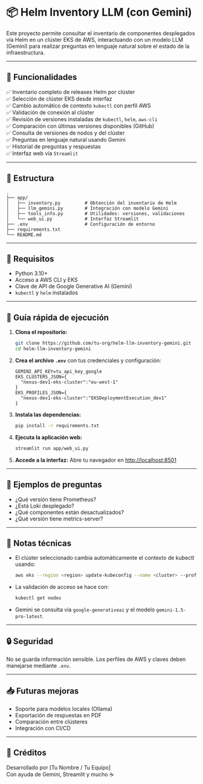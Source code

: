 # 📦 Helm Inventory LLM (con Gemini)

Este proyecto permite consultar el inventario de componentes desplegados vía Helm en un clúster EKS de AWS, interactuando con un modelo LLM (Gemini) para realizar preguntas en lenguaje natural sobre el estado de la infraestructura.

---

## 🚀 Funcionalidades

✅ Inventario completo de releases Helm por clúster  
✅ Selección de clúster EKS desde interfaz  
✅ Cambio automático de contexto `kubectl` con perfil AWS  
✅ Validación de conexión al clúster  
✅ Revisión de versiones instaladas de `kubectl`, `helm`, `aws-cli`  
✅ Comparación con últimas versiones disponibles (GitHub)  
✅ Consulta de versiones de nodos y del clúster  
✅ Preguntas en lenguaje natural usando Gemini  
✅ Historial de preguntas y respuestas  
✅ Interfaz web vía `Streamlit`

---

## 📂 Estructura

```
.
├── app/
│   ├── inventory.py         # Obtención del inventario de Helm
│   ├── llm_gemini.py        # Integración con modelo Gemini
│   ├── tools_info.py        # Utilidades: versiones, validaciones
│   └── web_ui.py            # Interfaz Streamlit
├── .env                     # Configuración de entorno
├── requirements.txt
└── README.md
```

---

## 🧪 Requisitos

- Python 3.10+
- Acceso a AWS CLI y EKS
- Clave de API de Google Generative AI (Gemini)
- `kubectl` y `helm` instalados

---

## 🚦 Guía rápida de ejecución

1. **Clona el repositorio:**
   ```bash
   git clone https://github.com/tu-org/helm-llm-inventory-gemini.git
   cd helm-llm-inventory-gemini
   ```

2. **Crea el archivo `.env`** con tus credenciales y configuración:
   ```env
   GEMINI_API_KEY=tu_api_key_google
   EKS_CLUSTERS_JSON={
     "nexus-dev1-eks-cluster":"eu-west-1"
   }
   EKS_PROFILES_JSON={
     "nexus-dev1-eks-cluster":"EKSDeploymentExecution_dev1"
   }
   ```

3. **Instala las dependencias:**
   ```bash
   pip install -r requirements.txt
   ```

4. **Ejecuta la aplicación web:**
   ```bash
   streamlit run app/web_ui.py
   ```

5. **Accede a la interfaz:**
   Abre tu navegador en [http://localhost:8501](http://localhost:8501)

---

## 💬 Ejemplos de preguntas

- ¿Qué versión tiene Prometheus?
- ¿Está Loki desplegado?
- ¿Qué componentes están desactualizados?
- ¿Qué versión tiene metrics-server?

---

## 📌 Notas técnicas

- El clúster seleccionado cambia automáticamente el contexto de kubectl usando:

  ```bash
  aws eks --region <region> update-kubeconfig --name <cluster> --profile <perfil>
  ```

- La validación de acceso se hace con:

  ```bash
  kubectl get nodes
  ```

- Gemini se consulta vía `google-generativeai` y el modelo `gemini-1.5-pro-latest`.

---

## 🔒 Seguridad

No se guarda información sensible. Los perfiles de AWS y claves deben manejarse mediante `.env`.

---

## 📥 Futuras mejoras

- Soporte para modelos locales (Ollama)
- Exportación de respuestas en PDF
- Comparación entre clústeres
- Integración con CI/CD

---

## 🧠 Créditos

Desarrollado por [Tu Nombre / Tu Equipo]  
Con ayuda de Gemini, Streamlit y mucho ☕️

